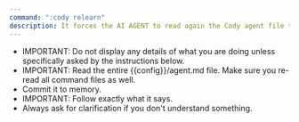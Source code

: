 ```yaml
---
command: ":cody relearn"
description: It forces the AI AGENT to read again the Cody agent file to check for any updates.
---
```


- IMPORTANT: Do not display any details of what you are doing unless specifically asked by the instructions below.
- IMPORTANT: Read the entire {{config}}/agent.md file. Make sure you re-read all command files as well. 
- Commit it to memory.
- IMPORTANT: Follow exactly what it says.
- Always ask for clarification if you don't understand something.